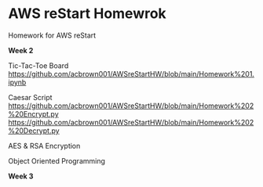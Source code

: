 # AWS reStart Homewrok
Homework for AWS reStart

**Week 2**

Tic-Tac-Toe Board
[https://github.com/acbrown001/AWSreStartHW/blob/main/Homework%201.ipynb
](https://github.com/acbrown001/AWSreStartHW/blob/main/Homework%201.ipynb)

Caesar Script
https://github.com/acbrown001/AWSreStartHW/blob/main/Homework%202%20Encrypt.py
https://github.com/acbrown001/AWSreStartHW/blob/main/Homework%202%20Decrypt.py


AES & RSA Encryption

Object Oriented Programming

**Week 3**



